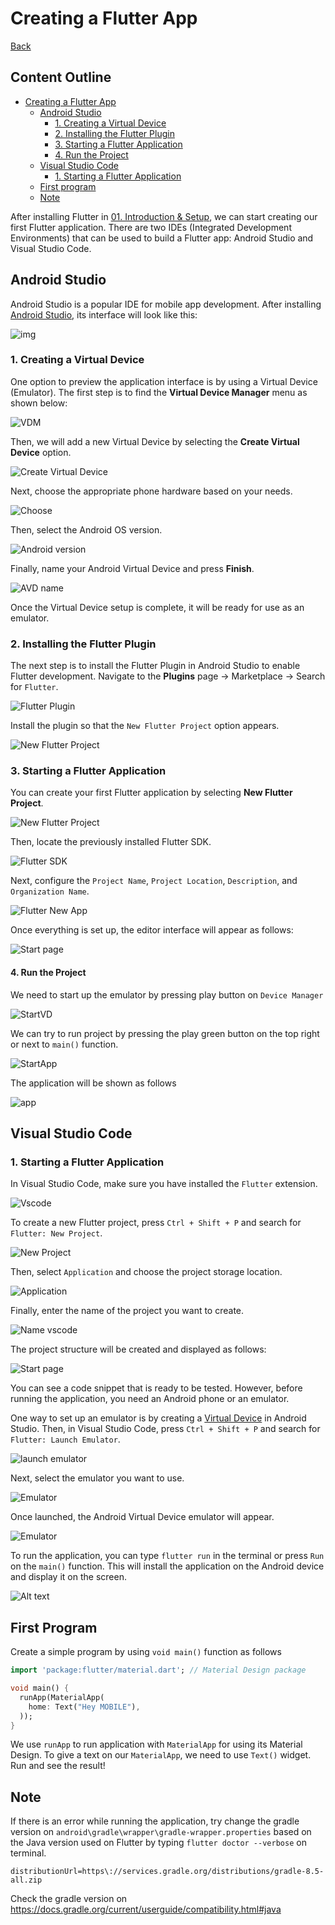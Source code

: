 # Creating a Flutter App

[Back](README.md)

## Content Outline

- [Creating a Flutter App](#creating-a-flutter-app)
  - [Android Studio](#android-studio)
    - [1. Creating a Virtual Device](#1-creating-a-virtual-device)
    - [2. Installing the Flutter Plugin](#2-installing-the-flutter-plugin)
    - [3. Starting a Flutter Application](#3-starting-a-flutter-application)
    - [4. Run the Project](#4-run-the-project)
  - [Visual Studio Code](#visual-studio-code)
    - [1. Starting a Flutter Application](#1-starting-a-flutter-application)
  - [First program](#first-program)
  - [Note](#note)

After installing Flutter in [01. Introduction & Setup](s/01.%20Introduction%20&%20Setup/), we can start creating our first Flutter application. There are two IDEs (Integrated Development Environments) that can be used to build a Flutter app: Android Studio and Visual Studio Code.

## Android Studio

Android Studio is a popular IDE for mobile app development. After installing [Android Studio](https://developer.android.com/studio?gad_source=1&gclid=Cj0KCQiA2oW-BhC2ARIsADSIAWoAPGSFYZetK8lZ7chW-gRH1ND2PYcij3Ty7qLUqhh3ljrh3Oc-4DoaAo2qEALw_wcB&gclsrc=aw.ds), its interface will look like this:

![img](images/new-window.png)

### 1. Creating a Virtual Device

One option to preview the application interface is by using a Virtual Device (Emulator). The first step is to find the **Virtual Device Manager** menu as shown below:

![VDM](images/VDM.png)

Then, we will add a new Virtual Device by selecting the **Create Virtual Device** option.

![Create Virtual Device](images/create_VD.png)

Next, choose the appropriate phone hardware based on your needs.

![Choose](images/choose_VD.png)

Then, select the Android OS version.

![Android version](images/android_VD.png)

Finally, name your Android Virtual Device and press **Finish**.

![AVD name](images/AVD_name.png)

Once the Virtual Device setup is complete, it will be ready for use as an emulator.

### 2. Installing the Flutter Plugin

The next step is to install the Flutter Plugin in Android Studio to enable Flutter development. Navigate to the **Plugins** page → Marketplace → Search for `Flutter`.

![Flutter Plugin](images/plugininstall.png)

Install the plugin so that the `New Flutter Project` option appears.

![New Flutter Project](images/new_flutter_project_created.png)

### 3. Starting a Flutter Application

You can create your first Flutter application by selecting **New Flutter Project**.

![New Flutter Project](images/new_flutter_project_created.png)

Then, locate the previously installed Flutter SDK.

![Flutter SDK](images/locate_SDK.png)

Next, configure the `Project Name`, `Project Location`, `Description`, and `Organization Name`.

![Flutter New App](images/create_app.png)

Once everything is set up, the editor interface will appear as follows:

![Start page](images/start_page.png)

#### 4. Run the Project

We need to start up the emulator by pressing play button on `Device Manager`

![StartVD](images/start-vd.png)

We can try to run project by pressing the play green button on the top right or next to `main()` function.

![StartApp](images/vd-play.png)

The application will be shown as follows

![app](images/app.png)

## Visual Studio Code

### 1. Starting a Flutter Application

In Visual Studio Code, make sure you have installed the `Flutter` extension.

![Vscode](images/start-vscode.png)

To create a new Flutter project, press `Ctrl + Shift + P` and search for `Flutter: New Project`.

![New Project](images/new_project_vscode.png)

Then, select `Application` and choose the project storage location.

![Application](images/project-app-vscode.png)

Finally, enter the name of the project you want to create.

![Name vscode](images/name-vscode.png)

The project structure will be created and displayed as follows:

![Start page](images/start_page_vscode.png)

You can see a code snippet that is ready to be tested. However, before running the application, you need an Android phone or an emulator.

One way to set up an emulator is by creating a [Virtual Device](#1-creating-a-virtual-device) in Android Studio. Then, in Visual Studio Code, press `Ctrl + Shift + P` and search for `Flutter: Launch Emulator`.

![launch emulator](images/launch-emulator.png)

Next, select the emulator you want to use.

![Emulator](images/emulator_select_vscode.png)

Once launched, the Android Virtual Device emulator will appear.

![Emulator](images/emulator_vscode.png)

To run the application, you can type `flutter run` in the terminal or press `Run` on the `main()` function. This will install the application on the Android device and display it on the screen.

![Alt text](images/app-vscode.png)

## First Program

Create a simple program by using `void main()` function as follows

```dart
import 'package:flutter/material.dart'; // Material Design package

void main() {
  runApp(MaterialApp(
    home: Text("Hey MOBILE"),
  ));
}
```

We use `runApp` to run application with `MaterialApp` for using its Material Design.
To give a text on our `MaterialApp`, we need to use `Text()` widget. Run and see the result!

## Note

If there is an error while running the application, try change the gradle version on `android\gradle\wrapper\gradle-wrapper.properties` based on the Java version used on Flutter by typing `flutter doctor --verbose` on terminal.

```
distributionUrl=https\://services.gradle.org/distributions/gradle-8.5-all.zip
```

Check the gradle version on
https://docs.gradle.org/current/userguide/compatibility.html#java
